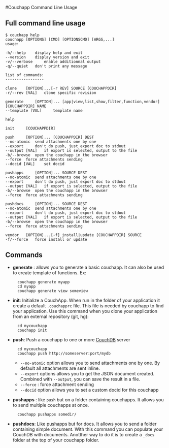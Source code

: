 #Couchapp Command Line Usage


## Full command line usage

    $ couchapp help
    couchapp [OPTIONS] [CMD] [OPTIONSCMD] [ARGS,...]
    usage:

    -h/--help	 display help and exit
    --version	 display version and exit
    -v/--verbose	 enable additionnal output
    -q/--quiet	 don't print any message

    list of commands:
    -----------------

    clone	 [OPTION]...[-r REV] SOURCE [COUCHAPPDIR]
    -r/--rev [VAL]	 clone specific revision

    generate	 [OPTION]... [app|view,list,show,filter,function,vendor] [COUCHAPPDIR] NAME
    --template [VAL]	 template name

    help	 

    init	 [COUCHAPPDIR]

    push	 [OPTION]... [COUCHAPPDIR] DEST
    --no-atomic	 send attachments one by one
    --export	 don't do push, just export doc to stdout
    --output [VAL]	 if export is selected, output to the file
    -b/--browse	 open the couchapp in the browser
    --force	 force attachments sending
    --docid [VAL]	 set docid

    pushapps	 [OPTION]... SOURCE DEST
    --no-atomic	 send attachments one by one
    --export	 don't do push, just export doc to stdout
    --output [VAL]	 if export is selected, output to the file
    -b/--browse	 open the couchapp in the browser
    --force	 force attachments sending

    pushdocs	 [OPTION]... SOURCE DEST
    --no-atomic	 send attachments one by one
    --export	 don't do push, just export doc to stdout
    --output [VAL]	 if export is selected, output to the file
    -b/--browse	 open the couchapp in the browser
    --force	 force attachments sending

    vendor	 [OPTION]...[-f] install|update [COUCHAPPDIR] SOURCE
    -f/--force	 force install or update
    
    
## Commands

* **generate** : allows you to generate a basic couchapp. It can also be used to create template of functions. Ex:

        couchapp generate myapp
        cd myapp
        couchapp generate view someview

* **init**: Initialize a CouchApp. When run in the folder of your application it create a default `.couchapprc` file. This file is needed by couchapp to find your application. Use this command when you clone your application from an external repository (git, hg):

        cd mycouchapp
        couchapp init
    
* **push**: Push a couchapp to one or more [CouchDB](http://couchdb.apache.org) server

        cd mycouchapp
        couchapp push http://someserver:port/mydb
    
    
    * `--no-atomic` option allows you to send attachments one by one. By default all attachments are sent inline.
    * `--export` options allows you to get the JSON document created. Combined with `--output`, you can save the result in a file.
    * `--force` :  force attachment sending
    * `--docid` option allows you to set a custom docid for this couchapp
    
    
* **pushapps** : like `push` but on a folder containing couchapps. It allows you to send multiple couchapps at once.

        couchapp pushapps somedir/

* **pushdocs**: Like pushapps but for docs. It allows you to send a folder containing simple document. With this command you can populate your CouchDB with documents. Anotther way to do it is to create a `_docs` folder at the top of your couchapp folder.


    
    
    
    
